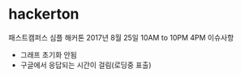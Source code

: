 # hackerton
패스트캠퍼스 심플 해커톤
2017년 8월 25일 10AM to 10PM
4PM
이슈사항
- 그래프 초기화 안됨
- 구글에서 응답되는 시간이 걸림(로딩중 표출)